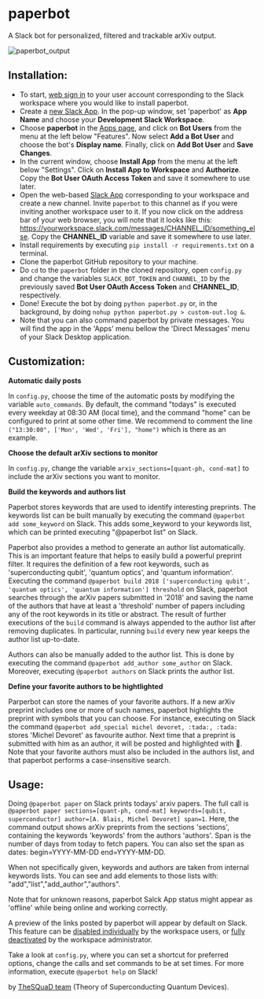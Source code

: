 # paperbot

A Slack bot for personalized, filtered and trackable arXiv output.

![paperbot_output](https://user-images.githubusercontent.com/6580743/51612094-bfc63b00-1eee-11e9-96ae-cf4297daaa4e.png)

## Installation:

- To start, [web sign in](https://slack.com) to your user account corresponding to the Slack workspace where you would like to install paperbot.
- Create a [new Slack App](https://api.slack.com/apps?new_app=1). In the pop-up window, set 'paperbot' as **App Name** and choose your **Development Slack Workspace**. 
- Choose **paperbot** in the [Apps page](https://api.slack.com/apps/), and click on **Bot Users** from the menu at the left below "Features". Now select **Add a Bot User** and choose the bot's **Display name**. Finally, click on **Add Bot User** and **Save Changes**.
- In the current window, choose **Install App** from the menu at the left below "Settings". Click on **Install App to Workspace** and **Authorize**. Copy the **Bot User OAuth Access Token** and save it somewhere to use later. 
- Open the web-based [Slack App](https://slack.com) corresponding to your workspace and create a new channel. Invite `paperbot` to this channel as if you were inviting another workspace user to it. If you now click on the address bar of your web browser, you will note that it looks like this: https://yourworkspace.slack.com/messages/CHANNEL_ID/something_else. Copy the **CHANNEL_ID** variable and save it somewhere to use later.
- Install requirements by executing `pip install -r requirements.txt` on a terminal.
- Clone the paperbot GitHub repository to your machine. 
- Do `cd` to the `paperbot` folder in the cloned repository, open `config.py` and change the variables `SLACK_BOT_TOKEN` and `CHANNEL_ID` by the previously saved **Bot User OAuth Access Token** and **CHANNEL_ID**, respectively.
- Done! Execute the bot by doing `python paperbot.py` or, in the background, by doing `nohup python paperbot.py > custom-out.log &`.
- Note that you can also command paperbot by private messages. You will find the app in the 'Apps' menu bellow the 'Direct Messages' menu of your Slack Desktop application.

## Customization:

**Automatic daily posts**

In `config.py`, choose the time of the automatic posts by modifying the variable `auto_commands`. By default, the command "todays" is executed every weekday at 08:30 AM (local time), and the command "home" can be configured to print at some other time. We recommend to comment the line `("13:30:00", ['Mon', 'Wed', 'Fri'], "home")` which is there as an example.

**Choose the default arXiv sections to monitor**

In `config.py`, change the variable `arxiv_sections=[quant-ph, cond-mat]` to include the arXiv sections you want to monitor. 

**Build the keywords and authors list**

Paperbot stores keywords that are used to identify interesting preprints. The keywords list can be built manually by executing the command `@paperbot add some_keyword` on Slack. This adds some_keyword to your keywords list, which can be printed executing "@paperbot list" on Slack.

Paperbot also provides a method to generate an author list automatically. This is an important feature that helps to easily build a powerful preprint filter. It requires the definition of a few root keywords, such as 'superconducting qubit', 'quantum optics', and 'quantum information'. Executing the command `@paperbot build 2018 ['superconducting qubit', 'quantum optics', 'quantum information'] threshold` on Slack, paperbot searches through the arXiv papers submitted in '2018' and saving the name of the authors that have at least a 'threshold' number of papers including any of the root keywords in its title or abstract. The result of further executions of the `build` command is always appended to the author list after removing duplicates. In particular, running `build` every new year keeps the author list up-to-date. 

Authors can also be manually added to the author list. This is done by executing the command `@paperbot add_author some_author` on Slack. Moreover, executing `@paperbot authors` on Slack prints the author list. 

**Define your favorite authors to be hightlighted**

Parperbot can store the names of your favorite authors. If a new arXiv preprint includes one or more of such names, paperbot highlights the preprint with symbols that you can choose. For instance, executing on Slack the command `@paperbot add_special michel devoret, :tada:, :tada:` stores 'Michel Devoret' as favourite author. Next time that a preprint is submitted with him as an author, it will be posted and highlighted with :tada:. Note that your favorite authors must also be included in the authors list, and that paperbot performs a case-insensitive search. 

## Usage:

Doing `@paperbot paper` on Slack prints todays' arxiv papers. The full call is `@paperbot paper sections=[quant-ph, cond-mat] keywords=[qubit, superconductor] author=[A. Blais, Michel Devoret] span=1`. Here, the command output shows arXiv preprints from the sections 'sections', containing the keywords 'keywords' from the authors 'authors'. Span is the number of days from today to fetch papers. You can also set the span as dates: begin=YYYY-MM-DD end=YYYY-MM-DD.

When not specifically given, keywords and authors are taken from internal keywords lists. You can see and add elements to those lists with: "add","list","add_author","authors".

Note that for unknown reasons, paperbot Salck App status might appear as 'offline' while being online and working correctly. 

A preview of the links posted by paperbot will appear by default on Slack. This feature can be [disabled individually](https://get.slack.help/hc/en-us/articles/204399343-Share-links-and-set-preview-preferences) by the workspace users, or [fully deactivated](https://get.slack.help/hc/en-us/articles/360001502048-Manage-link-previews-for-your-workspace) by the workspace administrator. 

Take a look at `config.py`, where you can set a shortcut for preferred options, change the calls and set commands to be at set times. For more information, execute `@paperbot help` on Slack!

by [TheSQuaD team](https://www.physique.usherbrooke.ca/blais/index.php?sec=accueil&lan=EN) (Theory of Superconducting Quantum Devices).
